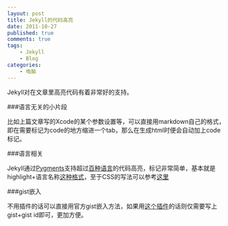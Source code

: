 ```yaml
--- 
layout: post
title: Jekyll的代码高亮
date: 2011-10-27
published: true
comments: true
tags:
    - Jekyll
    - Blog
categories:
    - 电脑
---
```

Jekyll对在文章里高亮代码有着非常好的支持。

###语言无关的小片段

  比如上篇文章写的Xcode的某个参数设置等，可以直接用markdown自己的格式，即在需要标记为code的地方缩进一个tab，那么在生成html时便会自动加上code标记。

###语言相关
	
  Jekyll通过[Pygments](http://pygments.org/)支持超过[百种语言](http://pygments.org/languages/)的代码高亮，标记非常简单，基本就是highlight+语言名称[这种格式](https://github.com/mojombo/jekyll/wiki/Liquid-Extensions/)，至于CSS的写法可以参考[这里](https://github.com/mojombo/tpw/blob/master/css/syntax.css)

###gist嵌入

  不用插件的话可以直接用官方gist嵌入方法，如果用[这个插件](https://gist.github.com/1027674)的话则仅需要写上gist+gist id即可，更加方便。

